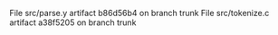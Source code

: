 File src/parse.y artifact b86d56b4 on branch trunk
File src/tokenize.c artifact a38f5205 on branch trunk
